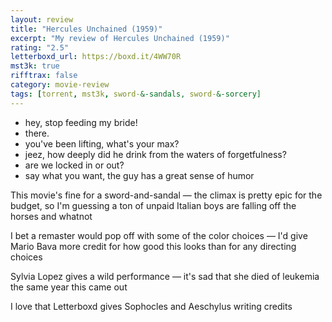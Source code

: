 ```yaml
---
layout: review
title: "Hercules Unchained (1959)"
excerpt: "My review of Hercules Unchained (1959)"
rating: "2.5"
letterboxd_url: https://boxd.it/4WW70R
mst3k: true
rifftrax: false
category: movie-review
tags: [torrent, mst3k, sword-&-sandals, sword-&-sorcery]
---
```


- hey, stop feeding my bride!
- there.
- you've been lifting, what's your max?
- jeez, how deeply did he drink from the waters of forgetfulness?
- are we locked in or out?
- say what you want, the guy has a great sense of humor

This movie's fine for a sword-and-sandal — the climax is pretty epic for the budget, so I'm guessing a ton of unpaid Italian boys are falling off the horses and whatnot

I bet a remaster would pop off with some of the color choices — I'd give Mario Bava more credit for how good this looks than for any directing choices

Sylvia Lopez gives a wild performance — it's sad that she died of leukemia the same year this came out

I love that Letterboxd gives Sophocles and Aeschylus writing credits
